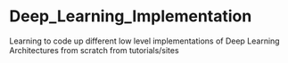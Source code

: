# Deep_Learning_Implementation
Learning to code up different low level implementations of Deep Learning Architectures from scratch from tutorials/sites
